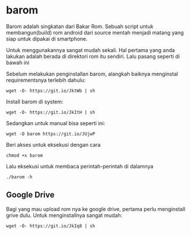 # barom

Barom adalah singkatan dari Bakar Rom. Sebuah script untuk membangun(build) rom android dari source mentah menjadi matang yang siap untuk dipakai di smartphone.

Untuk menggunakannya sangat mudah sekali. Hal pertama yang anda lakukan adalah berada di direktori rom itu sendiri. Lalu pasang seperti di bawah ini


Sebelum melakukan penginstallan barom, alangkah baiknya menginstal requirementsnya terlebih dahulu:
```
wget -O- https://git.io/JktWb | sh
```

Install barom di system:
```
wget -O- https://git.io/JkItH | sh
```

Sedangkan untuk manual bisa seperti ini:
```
wget -O barom https://git.io/JUjwP
```
Beri akses untuk eksekusi dengan cara
```
chmod +x barom
```
Lalu eksekusi untuk membaca perintah-perintah di dalamnya
```
./barom -h
```

## Google Drive
Bagi yang mau upload rom nya ke google drive, pertama perlu menginstall grive dulu.
Untuk menginstallnya sangat mudah:
```
wget -O- https://git.io/JkIq8 | sh
```
